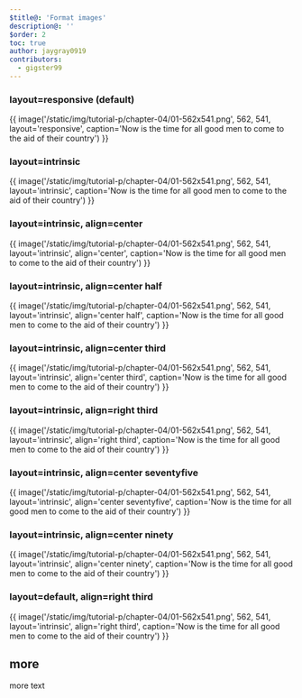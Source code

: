 ```yaml
---
$title@: 'Format images'
description@: ''
$order: 2
toc: true
author: jaygray0919
contributors:
  - gigster99
---
```


### layout=responsive (default)

{{ image('/static/img/tutorial-p/chapter-04/01-562x541.png', 562, 541, layout='responsive', caption='Now is the time for all good men to come to the aid of their country') }}

### layout=intrinsic

{{ image('/static/img/tutorial-p/chapter-04/01-562x541.png', 562, 541, layout='intrinsic', caption='Now is the time for all good men to come to the aid of their country') }}

### layout=intrinsic, align=center

{{ image('/static/img/tutorial-p/chapter-04/01-562x541.png', 562, 541, layout='intrinsic', align='center', caption='Now is the time for all good men to come to the aid of their country') }}

### layout=intrinsic, align=center half

{{ image('/static/img/tutorial-p/chapter-04/01-562x541.png', 562, 541, layout='intrinsic', align='center half', caption='Now is the time for all good men to come to the aid of their country') }}

### layout=intrinsic, align=center third

{{ image('/static/img/tutorial-p/chapter-04/01-562x541.png', 562, 541, layout='intrinsic', align='center third', caption='Now is the time for all good men to come to the aid of their country') }}

### layout=intrinsic, align=right third

{{ image('/static/img/tutorial-p/chapter-04/01-562x541.png', 562, 541, layout='intrinsic', align='right third', caption='Now is the time for all good men to come to the aid of their country') }}

### layout=intrinsic, align=center seventyfive

{{ image('/static/img/tutorial-p/chapter-04/01-562x541.png', 562, 541, layout='intrinsic', align='center seventyfive', caption='Now is the time for all good men to come to the aid of their country') }}

### layout=intrinsic, align=center ninety

{{ image('/static/img/tutorial-p/chapter-04/01-562x541.png', 562, 541, layout='intrinsic', align='center ninety', caption='Now is the time for all good men to come to the aid of their country') }}

### layout=default, align=right third

{{ image('/static/img/tutorial-p/chapter-04/01-562x541.png', 562, 541, layout='intrinsic', align='right third', caption='Now is the time for all good men to come to the aid of their country') }}


## more

more text
